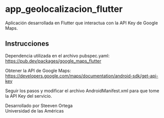 # app_geolocalizacion_flutter

Aplicación desarrollada en Flutter que interactua con la API Key de Google Maps.

## Instrucciones

Dependencia utilizada en el archivo pubspec.yaml:<br>
https://pub.dev/packages/google_maps_flutter<br>

Obtener la API de Google Maps:<br>
https://developers.google.com/maps/documentation/android-sdk/get-api-key<br>

Seguir los pasos y modificar el archivo AndroidManifest.xml para que tome la API Key del servicio. <br>

Desarrollado por Steeven Ortega<br>
Universidad de las Américas

